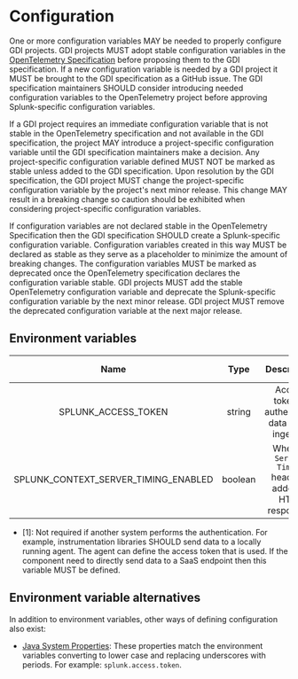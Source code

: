 # Configuration

One or more configuration variables MAY be needed to properly configure GDI
projects. GDI projects MUST adopt stable configuration variables in the
[OpenTelemetry
Specification](https://github.com/open-telemetry/opentelemetry-specification)
before proposing them to the GDI specification. If a new configuration variable
is needed by a GDI project it MUST be brought to the GDI specification as a
GitHub issue. The GDI specification maintainers SHOULD consider introducing needed
configuration variables to the OpenTelemetry project before approving
Splunk-specific configuration variables.

If a GDI project requires an immediate configuration variable that is not
stable in the OpenTelemetry specification and not available in the GDI
specification, the project MAY introduce a project-specific configuration
variable until the GDI specification maintainers make a decision. Any
project-specific configuration variable defined MUST NOT be marked as stable
unless added to the GDI specification. Upon resolution by the GDI
specification, the GDI project MUST change the project-specific configuration
variable by the project's next minor release. This change MAY result in a
breaking change so caution should be exhibited when considering
project-specific configuration variables.

If configuration variables are not declared stable in the OpenTelemetry
Specification then the GDI specification SHOULD create a Splunk-specific
configuration variable. Configuration variables created in this way MUST be
declared as stable as they serve as a placeholder to minimize the amount of
breaking changes. The configuration variables MUST be marked as deprecated
once the OpenTelemetry specification declares the configuration variable
stable. GDI projects MUST add the stable OpenTelemetry configuration
variable and deprecate the Splunk-specific configuration variable by the next
minor release. GDI project MUST remove the deprecated configuration variable at
the next major release.

## Environment variables

| Name                                 | Type    | Description                                                | Default value | Example     | Supported components      | Required |
| :----------------------------------: | :----:  | :----------------------------------------------:           | :-----------: | :---------: | :------------------:      | :------: |
| SPLUNK_ACCESS_TOKEN                  | string  | Access token to authenticate data being ingested           |               | ab-12345678 | All                       | No [1]   |
| SPLUNK_CONTEXT_SERVER_TIMING_ENABLED | boolean | Whether `Server-Timing` header is added to HTTP responses. | `false`       | `true`      | Instrumentation libraries | No       |

- [1]: Not required if another system performs the authentication. For example,
  instrumentation libraries SHOULD send data to a locally running agent. The
  agent can define the access token that is used. If the component need to
  directly send data to a SaaS endpoint then this variable MUST be defined.

## Environment variable alternatives

In addition to environment variables, other ways of defining configuration also exist:

- [Java System
  Properties](https://docs.oracle.com/javase/tutorial/essential/environment/sysprop.html):
  These properties match the environment variables converting to lower case and
  replacing underscores with periods. For example: `splunk.access.token`.
